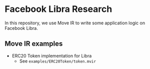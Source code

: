 # Facebook Libra Research

In this repository, we use Move IR to write some application logic on Facebook Libra.

## Move IR examples

* ERC20 Token implementation for Libra
  * See `examples/ERC20Token/token.mvir`
